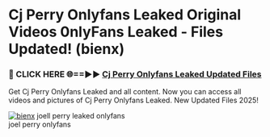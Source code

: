 # Cj Perry Onlyfans Leaked Original Videos 0nlyFans Leaked - Files Updated! (bienx)

<h3>🔴 CLICK HERE 🌐==►► <a href="https://tinyurl.com/ms9xzufz" rel="nofollow">Cj Perry Onlyfans Leaked Updated Files</a></h3>

Get Cj Perry Onlyfans Leaked and all content. Now you can access all videos and pictures of Cj Perry Onlyfans Leaked. New Updated Files 2025!

[![bienx](https://i.imgur.com/PQ7UWWw.gif)](https://tinyurl.com/ms9xzufz)
joell perry leaked onlyfans<br>
joel perry onlyfans